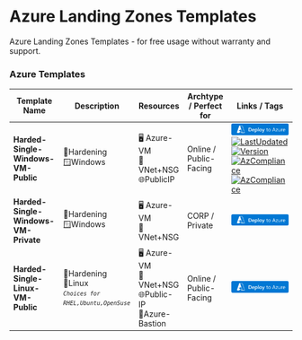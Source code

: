 # Azure Landing Zones Templates
Azure Landing Zones Templates - for free usage without warranty and support.

### Azure Templates

| Template Name | Description | Resources | Archtype / Perfect for | Links / Tags |
|---------|-------------|---------|-------------|---------|
| **Harded-Single-Windows-VM-Public** | 💪Hardening<br> 🪟Windows<br> | 🖥️ Azure-VM<br> 🧱VNet+NSG<br> 🌐PublicIP<br> | Online / Public-Facing | [![Deploy To Azure](https://raw.githubusercontent.com/Azure/azure-quickstart-templates/master/1-CONTRIBUTION-GUIDE/images/deploytoazure.svg?sanitize=true)](https://portal.azure.com/#create/Microsoft.Template/uri/https%3A%2F%2Fraw.github.com%2Fthinformatics%2arm-la-subowner-report%2Fmaster%2Fquickstarts%2Fmicrosoft.compute%2Fvm-simple-windows%2Fazuredeploy.json) [![LastUpdated](https://img.shields.io/badge/LastChange-09/2025-green)](https://thinformatics.com) [![Version](https://img.shields.io/badge/Version-0.0.9-blue)]() [![AzCompliance](https://img.shields.io/badge/ISO27001-violet)]() [![AzCompliance](https://img.shields.io/badge/CIS-violet)]() |
| **Harded-Single-Windows-VM-Private** | 💪Hardening<br> 🪟Windows<br>  | 🖥️ Azure-VM<br> 🧱VNet+NSG<br> | CORP / Private | [![Deploy To Azure](https://raw.githubusercontent.com/Azure/azure-quickstart-templates/master/1-CONTRIBUTION-GUIDE/images/deploytoazure.svg?sanitize=true)](https://portal.azure.com/#create/Microsoft.Template/uri/https%3A%2F%2Fraw.github.com%2Fthinformatics%2arm-la-subowner-report%2Fmaster%2Fquickstarts%2Fmicrosoft.compute%2Fvm-simple-windows%2Fazuredeploy.json) |
| **Harded-Single-Linux-VM-Public** | 💪Hardening<br> 🐧Linux<br> <i><small>`Choices for RHEL,Ubuntu,OpenSuse`</small></i>  | 🖥️ Azure-VM<br> 🧱VNet+NSG<br> 🌐Public-IP<br> 🌉Azure-Bastion<br> | Online / Public-Facing | [![Deploy To Azure](https://raw.githubusercontent.com/Azure/azure-quickstart-templates/master/1-CONTRIBUTION-GUIDE/images/deploytoazure.svg?sanitize=true)](https://portal.azure.com/#create/Microsoft.Template/uri/https%3A%2F%2Fraw.github.com%2Fthinformatics%2arm-la-subowner-report%2Fmaster%2Fquickstarts%2Fmicrosoft.compute%2Fvm-simple-windows%2Fazuredeploy.json) |
